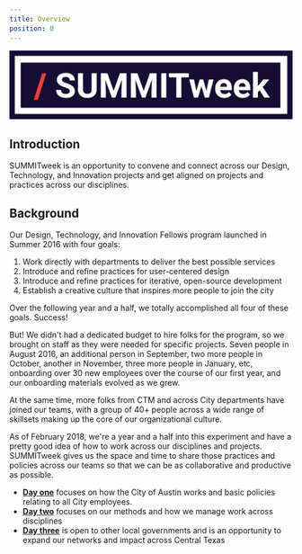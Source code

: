 ```yaml
---
title: Overview
position: 0
---
```


![summitweek-logo.jpg](/assets/img/projects/SUMMITweek-Winter-2018/summitweek-logo.jpg)



## Introduction

SUMMITweek is an opportunity to convene and connect across our Design, Technology, and Innovation projects and get aligned on projects and practices across our disciplines. 


## Background

Our Design, Technology, and Innovation Fellows program launched in Summer 2016 with four goals:

1. Work directly with departments to deliver the best possible services
2. Introduce and refine practices for user-centered design
3. Introduce and refine practices for iterative, open-source development
4. Establish a creative culture that inspires more people to join the city

Over the following year and a half, we totally accomplished all four of these goals. Success!

But! We didn't had a dedicated budget to hire folks for the program, so we brought on staff as they were needed for specific projects. Seven people in August 2016, an additional person in September, two more people in October, another in November, three more people in January, etc, onboarding over 30 new employees over the course of our first year, and our onboarding materials evolved as we grew.

At the same time, more folks from CTM and across City departments have joined our teams, with a group of 40+ people across a wide range of skillsets making up the core of our organizational culture.

As of February 2018, we're a year and a half into this experiment and have a pretty good idea of how to work across our disciplines and projects. SUMMITweek gives us the space and time to share those practices and policies across our teams so that we can be as collaborative and productive as possible. 

- **[Day one](http://projects.austintexas.io/projects/SUMMITweek-Winter-2018/days/day-one/)** focuses on how the City of Austin works and basic policies relating to all City employees.
- **[Day two](http://projects.austintexas.io/projects/SUMMITweek-Winter-2018/days/day-two/)** focuses on our methods and how we manage work across disciplines 
- **[Day three](http://projects.austintexas.io/projects/SUMMITweek-Winter-2018/days/day-three/)** is open to other local governments and is an opportunity to expand our networks and impact across Central Texas




